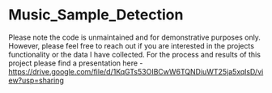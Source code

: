 # Music_Sample_Detection

Please note the code is unmaintained and for demonstrative purposes only. However, please feel free to reach out if you are interested in the projects functionality or the data I have collected.
For the process and results of this project please find a presentation here - https://drive.google.com/file/d/1KqGTs53OIBCwW6TQNDiuWT25ja5xqlsD/view?usp=sharing
